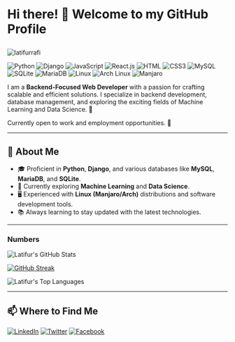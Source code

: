 # Hi there! 👋 Welcome to my GitHub Profile  <p align="right"> 
  <img src="https://komarev.com/ghpvc/?username=latifurrafi&label=Profile%20views&color=0e75b6&style=flat" alt="latifurrafi" /> 
</p>


![Python](https://img.shields.io/badge/Python-3776AB?style=flat-square&logo=python&logoColor=white)
![Django](https://img.shields.io/badge/Django-092E20?style=flat-square&logo=django&logoColor=white)
![JavaScript](https://img.shields.io/badge/JavaScript-F7DF1E?style=flat-square&logo=javascript&logoColor=black)
![React.js](https://img.shields.io/badge/React.js-0081CB?style=flat-square&logo=react&logoColor=61DAFB)
![HTML](https://img.shields.io/badge/HTML5-E34F26?style=flat-square&logo=html5&logoColor=white)
![CSS3](https://img.shields.io/badge/CSS3-1572B6?style=flat-square&logo=css3&logoColor=white)
![MySQL](https://img.shields.io/badge/MySQL-005C84?style=flat-square&logo=mysql&logoColor=white)
![SQLite](https://img.shields.io/badge/SQLite-07405E?style=flat-square&logo=sqlite&logoColor=white)
![MariaDB](https://img.shields.io/badge/MariaDB-003545?style=flat-square&logo=mariadb&logoColor=white)
![Linux](https://img.shields.io/badge/Linux-FCC624?style=flat-square&logo=linux&logoColor=black)
![Arch Linux](https://img.shields.io/badge/Arch_Linux-1793D1?style=flat-square&logo=arch-linux&logoColor=white)
![Manjaro](https://img.shields.io/badge/Manjaro-35BF5C?style=flat-square&logo=manjaro&logoColor=white)


I am a **Backend-Focused Web Developer** with a passion for crafting scalable and efficient solutions. I specialize in backend development, database management, and exploring the exciting fields of Machine Learning and Data Science. 🚀

Currently open to work and employment opportunities. 💼  

---

## 📜 **About Me**
- 🎓 Proficient in **Python**, **Django**, and various databases like **MySQL**, **MariaDB**, and **SQLite**.
- 🌱 Currently exploring **Machine Learning** and **Data Science**.
- 🖥️ Experienced with **Linux (Manjaro/Arch)** distributions and software development tools.
- 📚 Always learning to stay updated with the latest technologies.

---

### Numbers
![Latifur's GitHub Stats](https://github-readme-stats.vercel.app/api?username=latifurrafi&theme=monokai&show_icons=true&hide_border=true&count_private=true)

[![GitHub Streak](https://github-readme-streak-stats.herokuapp.com?user=latifurrafi&theme=monokai&hide_border=true)](https://git.io/streak-stats)

![Latifur's Top Languages](https://github-readme-stats.vercel.app/api/top-langs/?username=latifurrafi&theme=monokai&show_icons=true&hide_border=true&layout=compact)

---


## 📫 **Where to Find Me**
[![LinkedIn](https://img.shields.io/badge/LinkedIn-0A66C2?style=for-the-badge&logo=linkedin&logoColor=white)](https://www.linkedin.com/in/md-latifur-rahman-rafi)  [![Twitter](https://img.shields.io/badge/Twitter-1DA1F2?style=for-the-badge&logo=twitter&logoColor=white)](https://twitter.com/) [![Facebook](https://img.shields.io/badge/Facebook-1877F2?style=for-the-badge&logo=facebook&logoColor=white)](https://facebook.com/)

